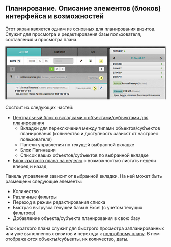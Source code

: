 ## Планирование. Описание элементов (блоков) интерфейса и возможностей

Этот экран является одним из основных для планирования визитов.
Служит для просмотра и редактирования базы пользователя, составления и просмотра плана.

![](../images/rep-planning.png) 


Состоит из следующих частей:
- [Центральный блок с вкладками с объектами/субъектами для планирования](rep-planning-central-block.md)
  - Вкладки для переключения между типами объектов/субъектов планирования 
  (количество и доступность зависят от настроек пользователя)
  - Панели управления по текущей выбранной вкладке
  - Блок Пагинации
  - Список ваших объектов/субъектов по выбранной вкладке
- [Блок краткого плана на неделю](rep-planning-short-plan.md) с возможностью листать недели вперед и назад

Панель управления зависит от выбранной вкладки.
На ней может быть размещены следующие элементы:
- Количество
- Различные фильтры
- Переход в режим редактирования списка
- Быстрая выгрузка текущей базы в Excel (с учетом текущих фильтров)
- Добавление объекта/субъекта планирования в свою базу

Блок краткого плана служит для быстрого просмотра 
запланированных или уже выполненных визитов и перехода к [подробному плану](rep-planning-full-plan.md).
В нем отображаются объекты/субъекты, их количество, даты.
